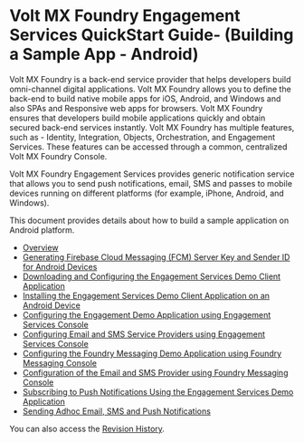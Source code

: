                             



Volt MX  Foundry Engagement Services QuickStart Guide\- (Building a Sample App - Android)
====================================================================================

Volt MX  Foundry is a back-end service provider that helps developers build omni-channel digital applications. Volt MX Foundry allows you to define the back-end to build native mobile apps for iOS, Android, and Windows and also SPAs and Responsive web apps for browsers. Volt MX Foundry ensures that developers build mobile applications quickly and obtain secured back-end services instantly. Volt MX Foundry has multiple features, such as - Identity, Integration, Objects, Orchestration, and Engagement Services. These features can be accessed through a common, centralized Volt MX Foundry Console.

Volt MX  Foundry Engagement Services provides generic notification service that allows you to send push notifications, email, SMS and passes to mobile devices running on different platforms (for example, iPhone, Android, and Windows).

This document provides details about how to build a sample application on Android platform.

*   [Overview](Overview.md)
*   [Generating Firebase Cloud Messaging (FCM) Server Key and Sender ID for Android Devices](Generating_the_Global_Cloud.md)
*   [Downloading and Configuring the Engagement Services Demo Client Application](Downloading_and_configuring.md)
*   [Installing the Engagement Services Demo Client Application on an Android Device](Installing_the_messaging_demo.md)
*   [Configuring the Engagement Demo Application using Engagement Services Console](Configuring_the_messaging.md)
*   [Configuring Email and SMS Service Providers using Engagement Services Console](Configuring_Email_and_SMS.md)
*   [Configuring the Foundry Messaging Demo Application using Foundry Messaging Console](the_VMS_demo_application_using.md)
*   [Configuration of the Email and SMS Provider using Foundry Messaging Console](Configuration_of_the_Email.md)
*   [Subscribing to Push Notifications Using the Engagement Services Demo Application](Subscribing_to_Ad_hoc_Notifications.md)
*   [Sending Adhoc Email, SMS and Push Notifications](Sending_Adhoc__Email__SMS_and_Push_Notifications.md)

You can also access the [Revision History](vmf_msg_quick_start_guide_build_sample_app_android.md).
